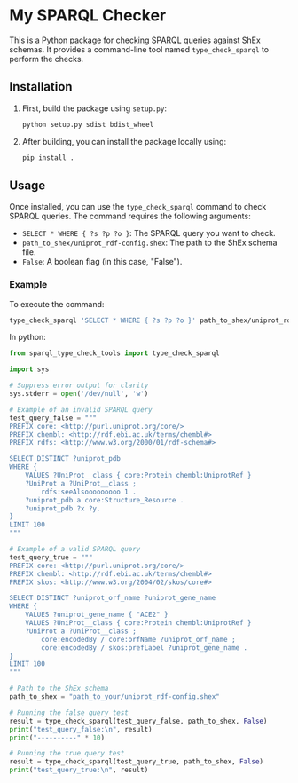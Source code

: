 # My SPARQL Checker

This is a Python package for checking SPARQL queries against ShEx schemas. It provides a command-line tool named `type_check_sparql` to perform the checks.

## Installation

1. First, build the package using `setup.py`:

    ```bash
    python setup.py sdist bdist_wheel
    ```

2. After building, you can install the package locally using:

    ```bash
    pip install .
    ```

## Usage

Once installed, you can use the `type_check_sparql` command to check SPARQL queries. The command requires the following arguments:

- `SELECT * WHERE { ?s ?p ?o }`: The SPARQL query you want to check.
- `path_to_shex/uniprot_rdf-config.shex`: The path to the ShEx schema file.
- `False`: A boolean flag (in this case, "False").

### Example

To execute the command:

```bash
type_check_sparql 'SELECT * WHERE { ?s ?p ?o }' path_to_shex/uniprot_rdf-config.shex False
```

In python:

```Python
from sparql_type_check_tools import type_check_sparql

import sys

# Suppress error output for clarity
sys.stderr = open('/dev/null', 'w')

# Example of an invalid SPARQL query
test_query_false = """
PREFIX core: <http://purl.uniprot.org/core/>
PREFIX chembl: <http://rdf.ebi.ac.uk/terms/chembl#>
PREFIX rdfs: <http://www.w3.org/2000/01/rdf-schema#>

SELECT DISTINCT ?uniprot_pdb 
WHERE {
    VALUES ?UniProt__class { core:Protein chembl:UniprotRef }
    ?UniProt a ?UniProt__class ;
        rdfs:seeAlsooooooooo 1 .
    ?uniprot_pdb a core:Structure_Resource .
    ?uniprot_pdb ?x ?y.
}
LIMIT 100
"""

# Example of a valid SPARQL query
test_query_true = """
PREFIX core: <http://purl.uniprot.org/core/>
PREFIX chembl: <http://rdf.ebi.ac.uk/terms/chembl#>
PREFIX skos: <http://www.w3.org/2004/02/skos/core#>

SELECT DISTINCT ?uniprot_orf_name ?uniprot_gene_name
WHERE {
    VALUES ?uniprot_gene_name { "ACE2" }
    VALUES ?UniProt__class { core:Protein chembl:UniprotRef }
    ?UniProt a ?UniProt__class ;
        core:encodedBy / core:orfName ?uniprot_orf_name ;
        core:encodedBy / skos:prefLabel ?uniprot_gene_name .
}
LIMIT 100
"""

# Path to the ShEx schema
path_to_shex = "path_to_your/uniprot_rdf-config.shex"

# Running the false query test
result = type_check_sparql(test_query_false, path_to_shex, False)
print("test_query_false:\n", result)
print("----------" * 10)

# Running the true query test
result = type_check_sparql(test_query_true, path_to_shex, False)
print("test_query_true:\n", result)
```